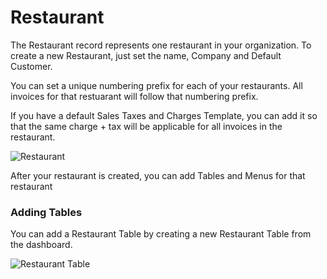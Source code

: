 # Restaurant

The Restaurant record represents one restaurant in your organization. To create a new Restaurant, just set the name, Company and Default Customer.

You can set a unique numbering prefix for each of your restaurants. All invoices for that restuarant will follow that numbering prefix.

If you have a default Sales Taxes and Charges Template, you can add it so that the same charge + tax will be applicable for all invoices in the restaurant.

<img class="screenshot" alt="Restaurant" src="{{docs_base_url}}/assets/img/restaurant/restaurant.png">

After your restaurant is created, you can add Tables and Menus for that restaurant

### Adding Tables

You can add a Restaurant Table by creating a new Restaurant Table from the dashboard.

<img class="screenshot" alt="Restaurant Table" src="{{docs_base_url}}/assets/img/restaurant/restaurant-table.png">


